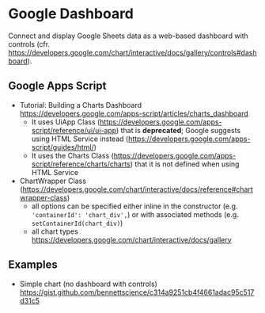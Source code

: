 # Google Dashboard
Connect and display Google Sheets data as a web-based dashboard with controls (cfr. https://developers.google.com/chart/interactive/docs/gallery/controls#dashboard).

## Google Apps Script ##
* Tutorial: Building a Charts Dashboard https://developers.google.com/apps-script/articles/charts_dashboard
  * It uses UiApp Class (https://developers.google.com/apps-script/reference/ui/ui-app) that is **deprecated**; 
  Google suggests using HTML Service instead (https://developers.google.com/apps-script/guides/html/)
  * It uses the Charts Class (https://developers.google.com/apps-script/reference/charts/charts) that it is not defined when using HTML Service
* ChartWrapper Class (https://developers.google.com/chart/interactive/docs/reference#chartwrapper-class)
  * all options can be specified either inline in the constructor (e.g. `'containerId': 'chart_div',`) or with associated methods (e.g. `setContainerId(chart_div)`)
  * all chart types https://developers.google.com/chart/interactive/docs/gallery
  
## Examples ##
* Simple chart (no dashboard with controls) https://gist.github.com/bennettscience/c314a9251cb4f4661adac95c517d31c5
